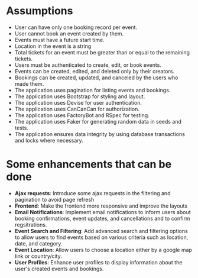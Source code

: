 # Assumptions

- User can have only one booking record per event.
- User cannot book an event created by them.
- Events must have a future start time.
- Location in the event is a string
- Total tickets for an event must be greater than or equal to the remaining tickets.
- Users must be authenticated to create, edit, or book events.
- Events can be created, edited, and deleted only by their creators.
- Bookings can be created, updated, and canceled by the users who made them.
- The application uses pagination for listing events and bookings.
- The application uses Bootstrap for styling and layout.
- The application uses Devise for user authentication.
- The application uses CanCanCan for authorization.
- The application uses FactoryBot and RSpec for testing.
- The application uses Faker for generating random data in seeds and tests.
- The application ensures data integrity by using database transactions and locks where necessary.

# Some enhancements that can be done

- **Ajax requests**: Introduce some ajax requests in the filtering and pagination to avoid page refresh
- **Frontend**: Make the frontend more responsive and improve the layouts
- **Email Notifications**: Implement email notifications to inform users about booking confirmations, event updates, and cancellations and to confirm regsitrations.
- **Event Search and Filtering**: Add advanced search and filtering options to allow users to find events based on various criteria such as location, date, and category.
- **Event Location**: Allow users to choose a location either by a google map link or country/city.
- **User Profiles**: Enhance user profiles to display information about the user's created events and bookings.
